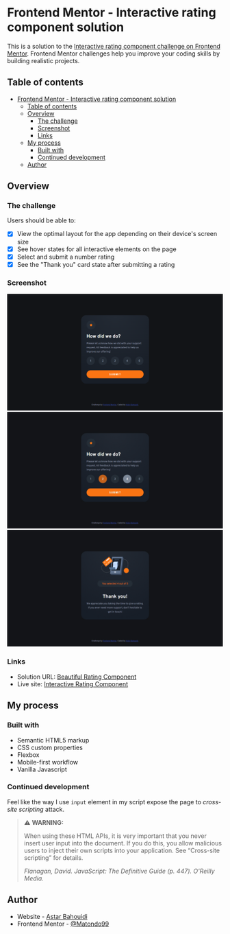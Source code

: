 # Frontend Mentor - Interactive rating component solution

This is a solution to the [Interactive rating component challenge on Frontend Mentor](https://www.frontendmentor.io/challenges/interactive-rating-component-koxpeBUmI). Frontend Mentor challenges help you improve your coding skills by building realistic projects.

## Table of contents

- [Frontend Mentor - Interactive rating component solution](#frontend-mentor---interactive-rating-component-solution)
  - [Table of contents](#table-of-contents)
  - [Overview](#overview)
    - [The challenge](#the-challenge)
    - [Screenshot](#screenshot)
    - [Links](#links)
  - [My process](#my-process)
    - [Built with](#built-with)
    - [Continued development](#continued-development)
  - [Author](#author)

## Overview

### The challenge

Users should be able to:

- [x]  View the optimal layout for the app depending on their device's screen size
- [x] See hover states for all interactive elements on the page
- [x] Select and submit a number rating
- [x] See the "Thank you" card state after submitting a rating

### Screenshot

![Main screenshot](solution/screenshot_main.png)
![Focus screenshot](solution/screenshot_focus.png)
![Thank screenshot](solution/screenshot_thank.png)

### Links

- Solution URL: [Beautiful Rating Component](https://www.frontendmentor.io/solutions/beautiful-rating-component-jvdPFFJJfj)
- Live site: [Interactive Rating Component](https://matondo99.github.io/interactive-rating-component/)

## My process

### Built with

- Semantic HTML5 markup
- CSS custom properties
- Flexbox
- Mobile-first workflow
- Vanilla Javascript

### Continued development

Feel like the way I use `input` element in my script expose the page to *cross-site scripting* attack.

>:warning: **WARNING:**
>
>When using these HTML APIs, it is very important that you never insert user input into the document. If you do this, you allow malicious users to inject their own scripts into your application. See “Cross-site scripting” for details.
>
>*Flanagan, David. JavaScript: The Definitive Guide (p. 447). O'Reilly Media.*

## Author

- Website - [Astar Bahouidi](https://github.com/Matondo99)
- Frontend Mentor - [@Matondo99](https://www.frontendmentor.io/profile/Matondo99)
